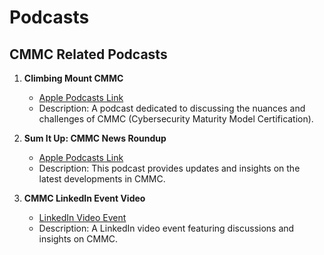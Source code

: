 # Podcasts

## CMMC Related Podcasts

1. **Climbing Mount CMMC**
   - [Apple Podcasts Link](https://podcasts.apple.com/us/podcast/climbing-mount-cmmc/id1716607090)
   - Description: A podcast dedicated to discussing the nuances and challenges of CMMC (Cybersecurity Maturity Model Certification).

2. **Sum It Up: CMMC News Roundup**
   - [Apple Podcasts Link](https://podcasts.apple.com/us/podcast/sum-it-up-cmmc-news-roundup/id1649265805)
   - Description: This podcast provides updates and insights on the latest developments in CMMC.

3. **CMMC LinkedIn Event Video**
   - [LinkedIn Video Event](https://www.linkedin.com/video/event/urn:li:ugcPost:7147957451152125952/?isInternal=true)
   - Description: A LinkedIn video event featuring discussions and insights on CMMC.
